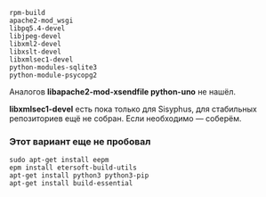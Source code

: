     rpm-build 
    apache2-mod_wsgi 
    libpq5.4-devel 
    libjpeg-devel 
    libxml2-devel 
    libxslt-devel 
    libxmlsec1-devel 
    python-modules-sqlite3 
    python-module-psycopg2

Аналогов **libapache2-mod-xsendfile python-uno** не нашёл.  
  
**libxmlsec1-devel** есть пока только для Sisyphus, для стабильных репозиториев ещё не собран. Если необходимо — соберём.

### Этот вариант еще не пробовал
    sudo apt-get install eepm
    epm install etersoft-build-utils
    apt-get install python3 python3-pip
    apt-get install build-essential



